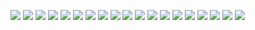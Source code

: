 ![](19424192_1929203570658416_1693325103412519671_n.jpg)
![](22045769_1970145456564227_2976635390025981486_n.jpg)
![](22181285_1974558236122949_8003146033276079985_o.jpg)
![](23000106_1986074494971323_1235135143401825707_o.jpg)
![](76714023_2480584945520273_3888747029991522304_n.jpg)
![](18485290_10211867812718303_2277030264244094203_n.jpg)
![](20953413_443918056007753_1682112646859293963_n.jpg)
![](20953540_443917992674426_192566469850648384_n.jpg)
![](30806071_2069709656607806_2472538444275882150_o.jpg)
![](0622181446.jpg)
![](0622182217.jpg)
![](Screenshot_2018-06-18-07-43-13.png)
![](IMG954822.jpg)
![](DSC02704.JPG)
![](43691110_2173851849305702_4466743757089275904_n.jpg)
![](44948134_2181432538547633_3627355328946896896_n.jpg)
![](16112533_615198318682069_4479271062132236508_o.jpg)
![](18485569_10211867801598025_8398066881892982158_n.jpg)
![](17523080_10211486756032124_5957016839496056230_n.jpg)